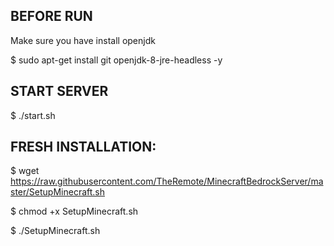 ## **BEFORE RUN**

Make sure you have install openjdk

$ sudo apt-get install git openjdk-8-jre-headless -y

## **START SERVER**

$ ./start.sh

## FRESH INSTALLATION:

$ wget https://raw.githubusercontent.com/TheRemote/MinecraftBedrockServer/master/SetupMinecraft.sh

$ chmod +x SetupMinecraft.sh

$ ./SetupMinecraft.sh 
